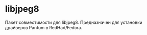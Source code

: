 libjpeg8
================
Пакет совместимости для libjpeg8. Предназначен для установки драйверов Pantum в RedHad/Fedora.
